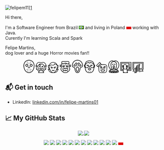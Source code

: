 ![felipem11](https://media-exp1.licdn.com/dms/image/sync/C4D27AQGl2E_-e_0InQ/articleshare-shrink_1280_800/0/1620043891001?e=1620133200&v=beta&t=H9pOFVL-uByxKwc4-1qf0XoW6PvsAu00Vk_pb0aKHI8)][1]

<!-- [![GitHub Views](https://komarev.com/ghpvc/?username=felipem11&color=FAC151)][1] -->

Hi there, 

I'm a Software Engineer from Brazil ![](br.png) and living in Poland ![](pl.png) working with Java. <br>
Curently I'm learning Scala and Spark

Felipe Martins,<br>
dog lover and a huge Horror movies fan!!<br>


<div align="center">
    <img src="icons/Friday_13.svg" width="35" >
    <img src="icons/Chucky.svg" width="35">
    <img src="icons/Dracula.svg" width="35">
    <img src="icons/Frankenstein.svg" width="35">
    <img src="icons/Ghostface.svg" width="35">
    <img src="icons/Hannibal_Lecter.svg" width="35">
    <img src="icons/Marshmallow.svg" width="35">
    <img src="icons/Pennywise.svg" width="35">
    <img src="icons/Poltergeist.svg" width="35">
    <img src="icons/Samara_the_ring.svg" width="35">
</div>


## 📬 Get in touch

- LinkedIn: [linkedin.com/in/felipe-martins01][2]




## &#x1f4c8; My GitHub Stats
<p align="center">
  <a href="https://github.com/felipem11/felipem11">
     <img align="center" src="https://github-readme-stats.vercel.app/api/top-langs/?show_bg=1&username=felipem11&hide=TSQL,html&count_private=false&theme=radical" />
      
  </a>
    
  <a href="https://github.com/felipem11/felipem11">
    <img align="center" src="https://github-readme-stats.vercel.app/api?username=felipem11&show_icons=true&line_height=40&count_private=true&theme=radical" />
  </a>
</p>


<p align="center">
<img src="https://img.shields.io/badge/java%20-FF0000.svg?&style=for-the-badge&logo=java&logoColor=white"/>
<img src="https://img.shields.io/badge/Spring-6DB33F?style=for-the-badge&logo=spring&logoColor=white"/>
<img src="https://img.shields.io/badge/javascript%20-%23323330.svg?&style=for-the-badge&logo=javascript&logoColor=%23F7DF1E"/>
<img src="https://img.shields.io/badge/Ubuntu-E95420?style=for-the-badge&logo=ubuntu&logoColor=white"/>
<img src="https://img.shields.io/badge/GitLab-330F63?style=for-the-badge&logo=gitlab&logoColor=white"/>
<img src="https://img.shields.io/badge/Shell_Script-121011?style=for-the-badge&logo=gnu-bash&logoColor=white"/>
<img src="https://img.shields.io/badge/PostgreSQL-316192?style=for-the-badge&logo=postgresql&logoColor=white"/>
<img src="https://img.shields.io/badge/Scala-DC322F?style=for-the-badge&logo=scala&logoColor=white"/>
<img src="https://img.shields.io/badge/Google_Cloud-4285F4?style=for-the-badge&logo=google-cloud&logoColor=white"/>
<img src="https://img.shields.io/badge/Openshift-3.11-1abc9c.svg?style=for-the-badge"/>
<img src="https://img.shields.io/badge/Splunk-7.3.0-green.svg?style=for-the-badge"/>
<img src="https://img.shields.io/badge/SonarQube-7.3.0-red.svg?style=for-the-badge"/>
<img src="pl.png" />
<br><br>
</p>

[1]:
https://felipem11.me/?utm_source=github.com&utm_medium=gh-profile-felipem11&utm_campaign=felipem11
[2]: https://www.linkedin.com/in/felipe-martins01
